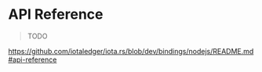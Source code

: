 # API Reference

> TODO

https://github.com/iotaledger/iota.rs/blob/dev/bindings/nodejs/README.md#api-reference
